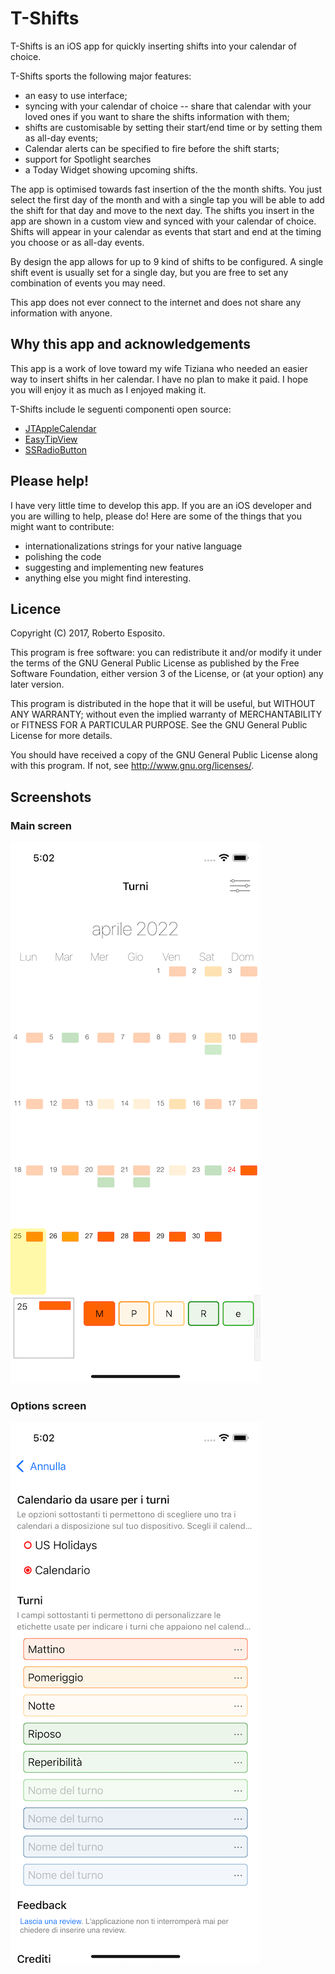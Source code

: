 # T-Shifts

T-Shifts is an iOS app for quickly inserting shifts into your calendar of choice. 

T-Shifts sports the following major features:

- an easy to use interface;
- syncing with your calendar of choice -- share that calendar with your loved ones if you want to share the shifts information with them;
- shifts are customisable by setting their start/end time or by setting them as all-day events;
- Calendar alerts can be specified to fire before the shift starts;
- support for Spotlight searches
- a Today Widget showing upcoming shifts.

The app is optimised towards fast insertion of the the month shifts. You just select the first day of the month and with a single tap you will be able to add the shift for that day and move to the next day. The shifts you insert in the app are shown in a custom view and synced with your calendar of choice. Shifts will appear in your calendar as events that start and end at the timing you choose or as all-day events.

By design the app allows for up to 9 kind of shifts to be configured. A single shift event is usually set for a single day, but you are free to set any combination of events you may need.

This app does not ever connect to the internet and does not share any information with anyone.


## Why this app and acknowledgements

This app is a work of love toward my wife Tiziana who needed an easier way to insert shifts in her calendar. 
I have no plan to make it paid. I hope you will enjoy it as much as I enjoyed making it.

T-Shifts include le seguenti componenti open source:	

- [JTAppleCalendar](https://github.com/patchthecode/JTAppleCalendar)
- [EasyTipView](https://github.com/teodorpatras/EasyTipView)
- [SSRadioButton](https://github.com/shamasshahid/SSRadioButtonsController)


## Please help!

I have very little time to develop this app. If you are an iOS developer and you are willing to help, please do! Here are some of the things that you might want to contribute:

- internationalizations strings for your native language
- polishing the code
- suggesting and implementing new features
- anything else you might find interesting.


## Licence

Copyright (C) 2017, Roberto Esposito.

This program is free software: you can redistribute it and/or modify
it under the terms of the GNU General Public License as published by
the Free Software Foundation, either version 3 of the License, or
(at your option) any later version.

This program is distributed in the hope that it will be useful,
but WITHOUT ANY WARRANTY; without even the implied warranty of
MERCHANTABILITY or FITNESS FOR A PARTICULAR PURPOSE.  See the
GNU General Public License for more details.

You should have received a copy of the GNU General Public License
along with this program.  If not, see <http://www.gnu.org/licenses/>.

## Screenshots

### Main screen
![](T-shifts-main-screen.png)  


### Options screen
![](T-shifts-options-screen.png)

